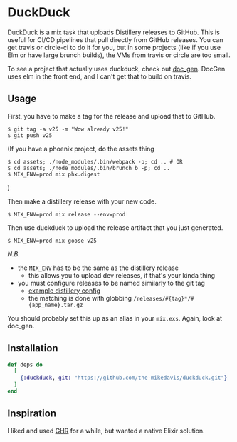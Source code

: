 # DuckDuck

DuckDuck is a mix task that uploads Distillery releases to GitHub. This is
useful for CI/CD pipelines that pull directly from GitHub releases. You can get
travis or circle-ci to do it for you, but in some projects (like if you use Elm
or have large brunch builds), the VMs from travis or circle are too small.

To see a project that actually uses duckduck, check out
[doc_gen](https://github.com/the-mikedavis/doc_gen). DocGen uses elm in the
front end, and I can't get that to build on travis.

## Usage

First, you have to make a tag for the release and upload that to GitHub.

```
$ git tag -a v25 -m "Wow already v25!"
$ git push v25
```

(If you have a phoenix project, do the assets thing

```
$ cd assets; ./node_modules/.bin/webpack -p; cd .. # OR
$ cd assets; ./node_modules/.bin/brunch b -p; cd ..
$ MIX_ENV=prod mix phx.digest
```

)

Then make a distillery release with your new code.

```
$ MIX_ENV=prod mix release --env=prod
```

Then use duckduck to upload the release artifact that you just generated.

```
$ MIX_ENV=prod mix goose v25
```

*N.B.*

- the `MIX_ENV` has to be the same as the distillery release
  - this allows you to upload dev releases, if that's your kinda thing
- you must configure releases to be named similarly to the git tag
  - [example distillery config](https://github.com/the-mikedavis/doc_gen/blob/master/rel/config.exs#L53-L58)
  - the matching is done with globbing `/releases/#{tag}*/#{app_name}.tar.gz`

You should probably set this up as an alias in your `mix.exs`. Again, look at
doc_gen.

## Installation

```elixir
def deps do
  [
    {:duckduck, git: "https://github.com/the-mikedavis/duckduck.git"}
  ]
end
```

## Inspiration

I liked and used [GHR](https://github.com/tcnksm/ghr) for a while, but wanted
a native Elixir solution.
